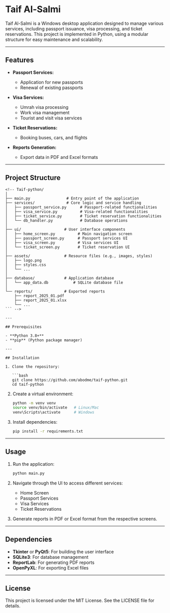# Taif Al-Salmi

Taif Al-Salmi is a Windows desktop application designed to manage various services, including passport issuance, visa processing, and ticket reservations. This project is implemented in Python, using a modular structure for easy maintenance and scalability.

---

## Features

- **Passport Services:**

  - Application for new passports
  - Renewal of existing passports

- **Visa Services:**

  - Umrah visa processing
  - Work visa management
  - Tourist and visit visa services

- **Ticket Reservations:**

  - Booking buses, cars, and flights

- **Reports Generation:**
  - Export data in PDF and Excel formats

---

## Project Structure

````
<!-- Taif-python/
│
├── main.py                # Entry point of the application
├── services/              # Core logic and service handling
│   ├── passport_service.py      # Passport-related functionalities
│   ├── visa_service.py          # Visa-related functionalities
│   ├── ticket_service.py        # Ticket reservation functionalities
│   └── db_handler.py            # Database operations
│
├── ui/                   # User interface components
│   ├── home_screen.py          # Main navigation screen
│   ├── passport_screen.py      # Passport services UI
│   ├── visa_screen.py          # Visa services UI
│   └── ticket_screen.py        # Ticket reservation UI
│
├── assets/               # Resource files (e.g., images, styles)
│   ├── logo.png
│   ├── styles.css
│   └── ...
│
├── database/             # Application database
│   └── app_data.db           # SQLite database file
│
└── reports/              # Exported reports
    ├── report_2025_01.pdf
    ├── report_2025_01.xlsx
    └── ...
``` -->

---

## Prerequisites

- **Python 3.8+**
- **pip** (Python package manager)

---

## Installation

1. Clone the repository:

   ```bash
   git clone https://github.com/abodme/taif-python.git
   cd taif-python
````

2. Create a virtual environment:

   ```bash
   python -m venv venv
   source venv/bin/activate   # Linux/Mac
   venv\Scripts\activate      # Windows
   ```

3. Install dependencies:
   ```bash
   pip install -r requirements.txt
   ```

---

## Usage

1. Run the application:

   ```bash
   python main.py
   ```

2. Navigate through the UI to access different services:

   - Home Screen
   - Passport Services
   - Visa Services
   - Ticket Reservations

3. Generate reports in PDF or Excel format from the respective screens.

---

## Dependencies

- **Tkinter** or **PyQt5**: For building the user interface
- **SQLite3**: For database management
- **ReportLab**: For generating PDF reports
- **OpenPyXL**: For exporting Excel files

---

## License

This project is licensed under the MIT License. See the LICENSE file for details.
